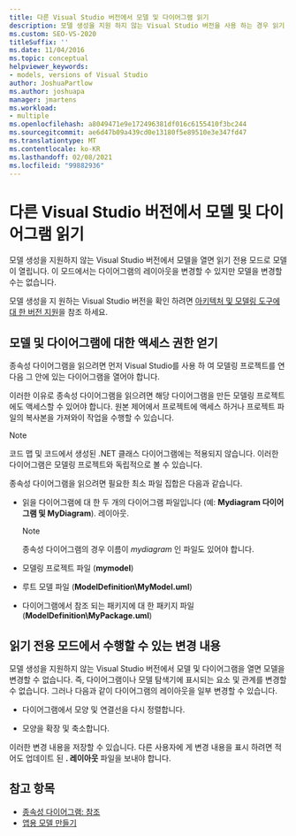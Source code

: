 ```yaml
---
title: 다른 Visual Studio 버전에서 모델 및 다이어그램 읽기
description: 모델 생성을 지원 하지 않는 Visual Studio 버전을 사용 하는 경우 읽기 전용 동작 뿐만 아니라 Visual Studio에서 모델 및 다이어그램을 읽는 방법에 대해 알아봅니다.
ms.custom: SEO-VS-2020
titleSuffix: ''
ms.date: 11/04/2016
ms.topic: conceptual
helpviewer_keywords:
- models, versions of Visual Studio
author: JoshuaPartlow
ms.author: joshuapa
manager: jmartens
ms.workload:
- multiple
ms.openlocfilehash: a8049471e9e172496381df016c6155410f3bc244
ms.sourcegitcommit: ae6d47b09a439cd0e13180f5e89510e3e347fd47
ms.translationtype: MT
ms.contentlocale: ko-KR
ms.lasthandoff: 02/08/2021
ms.locfileid: "99882936"
---
```

# <a name="read-models-and-diagrams-in-other-visual-studio-editions"></a>다른 Visual Studio 버전에서 모델 및 다이어그램 읽기

모델 생성을 지원하지 않는 Visual Studio 버전에서 모델을 열면 읽기 전용 모드로 모델이 열립니다. 이 모드에서는 다이어그램의 레이아웃을 변경할 수 있지만 모델을 변경할 수는 없습니다.

모델 생성을 지 원하는 Visual Studio 버전을 확인 하려면 [아키텍처 및 모델링 도구에 대 한 버전 지원](../modeling/what-s-new-for-design-in-visual-studio.md#VersionSupport)을 참조 하세요.

## <a name="obtaining-access-to-a-model-and-diagrams"></a>모델 및 다이어그램에 대한 액세스 권한 얻기

종속성 다이어그램을 읽으려면 먼저 Visual Studio를 사용 하 여 모델링 프로젝트를 연 다음 그 안에 있는 다이어그램을 열어야 합니다.

이러한 이유로 종속성 다이어그램을 읽으려면 해당 다이어그램을 만든 모델링 프로젝트에도 액세스할 수 있어야 합니다. 원본 제어에서 프로젝트에 액세스 하거나 프로젝트 파일의 복사본을 가져와이 작업을 수행할 수 있습니다.

> [!NOTE]
> 코드 맵 및 코드에서 생성된 .NET 클래스 다이어그램에는 적용되지 않습니다. 이러한 다이어그램은 모델링 프로젝트와 독립적으로 볼 수 있습니다.

종속성 다이어그램을 읽으려면 필요한 최소 파일 집합은 다음과 같습니다.

- 읽을 다이어그램에 대 한 두 개의 다이어그램 파일입니다 (예: **Mydiagram 다이어그램 및 MyDiagram**). 레이아웃.

    > [!NOTE]
    > 종속성 다이어그램의 경우 이름이 _mydiagram_ 인 파일도 있어야 합니다.

- 모델링 프로젝트 파일 (**mymodel**)

- 루트 모델 파일 (**ModelDefinition\MyModel.uml**)

- 다이어그램에서 참조 되는 패키지에 대 한 패키지 파일 (**ModelDefinition\MyPackage.uml**)

## <a name="changes-that-you-can-make-in-read-only-mode"></a>읽기 전용 모드에서 수행할 수 있는 변경 내용

모델 생성을 지원하지 않는 Visual Studio 버전에서 모델 및 다이어그램을 열면 모델을 변경할 수 없습니다. 즉, 다이어그램이나 모델 탐색기에 표시되는 요소 및 관계를 변경할 수 없습니다. 그러나 다음과 같이 다이어그램의 레이아웃을 일부 변경할 수 있습니다.

- 다이어그램에서 모양 및 연결선을 다시 정렬합니다.

- 모양을 확장 및 축소합니다.

이러한 변경 내용을 저장할 수 있습니다. 다른 사용자에 게 변경 내용을 표시 하려면 적어도 업데이트 된 **. 레이아웃** 파일을 보내야 합니다.

## <a name="see-also"></a>참고 항목

- [종속성 다이어그램: 참조](../modeling/layer-diagrams-reference.md)
- [앱용 모델 만들기](../modeling/create-models-for-your-app.md)
